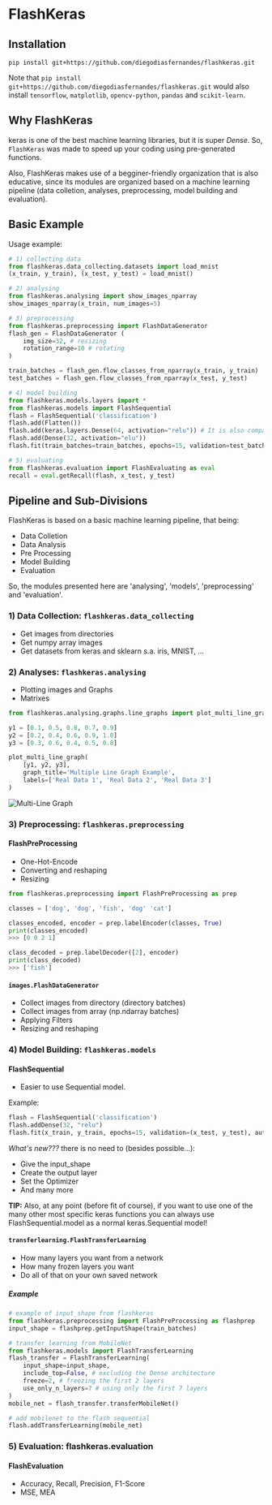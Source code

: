 # FlashKeras

## Installation
````
pip install git+https://github.com/diegodiasfernandes/flashkeras.git 
````
Note that `pip install git+https://github.com/diegodiasfernandes/flashkeras.git` would also install `tensorflow`, `matplotlib`, `opencv-python`, `pandas` and ``scikit-learn``.

## Why FlashKeras
keras is one of the best machine learning libraries, but it is super *Dense*. So, ``FlashKeras`` was made to speed up your coding using pre-generated functions.

Also, FlashKeras makes use of a begginer-friendly organization that is also educative, since its modules are organized based on a machine learning pipeline (data colletion, analyses, preprocessing, model building and evaluation).

## Basic Example

Usage example:  
```py
# 1) collecting data
from flashkeras.data_collecting.datasets import load_mnist
(x_train, y_train), (x_test, y_test) = load_mnist()

# 2) analysing
from flashkeras.analysing import show_images_nparray
show_images_nparray(x_train, num_images=5)

# 3) preprocessing
from flashkeras.preprocessing import FlashDataGenerator 
flash_gen = FlashDataGenerator (
    img_size=32, # resizing
    rotation_range=10 # rotating
)

train_batches = flash_gen.flow_classes_from_nparray(x_train, y_train)
test_batches = flash_gen.flow_classes_from_nparray(x_test, y_test)

# 4) model building
from flashkeras.models.layers import *
from flashkeras.models import FlashSequential
flash = FlashSequential('classification')
flash.add(Flatten())
flash.add(keras.layers.Dense(64, activation="relu")) # It is also compatible with keras!
flash.add(Dense(32, activation="elu"))
flash.fit(train_batches=train_batches, epochs=15, validation=test_batches, auto_output_layer=True)

# 5) evaluating
from flashkeras.evaluation import FlashEvaluating as eval
recall = eval.getRecall(flash, x_test, y_test)
```

## Pipeline and Sub-Divisions
FlashKeras is based on a basic machine learning pipeline, that being:
- Data Colletion
- Data Analysis
- Pre Processing
- Model Building
- Evaluation

So, the modules presented here are 'analysing', 'models', 'preprocessing' and 'evaluation'.

### 1) Data Collection: ``flashkeras.data_collecting``
- Get images from directories
- Get numpy array images
- Get datasets from keras and sklearn s.a. iris, MNIST, ...

### 2) Analyses: ``flashkeras.analysing``
- Plotting images and Graphs
- Matrixes

```py
from flashkeras.analysing.graphs.line_graphs import plot_multi_line_graph

y1 = [0.1, 0.5, 0.8, 0.7, 0.9]
y2 = [0.2, 0.4, 0.6, 0.9, 1.0]
y3 = [0.3, 0.6, 0.4, 0.5, 0.8]

plot_multi_line_graph(
    [y1, y2, y3], 
    graph_title='Multiple Line Graph Example', 
    labels=['Real Data 1', 'Real Data 2', 'Real Data 3']
)
```

![Multi-Line Graph](https://imgur.com/vqJPpjY.png)

### 3) Preprocessing: ``flashkeras.preprocessing``
#### FlashPreProcessing
- One-Hot-Encode
- Converting and reshaping
- Resizing

```py
from flashkeras.preprocessing import FlashPreProcessing as prep

classes = ['dog', 'dog', 'fish', 'dog' 'cat']

classes_encoded, encoder = prep.labelEncoder(classes, True)
print(classes_encoded)
>>> [0 0 2 1]

class_decoded = prep.labelDecoder([2], encoder)
print(class_decoded)
>>> ['fish']
```

#### ``images.FlashDataGenerator``
- Collect images from directory (directory batches)
- Collect images from array (np.ndarray batches)
- Applying Filters
- Resizing and reshaping

### 4) Model Building: ``flashkeras.models``
#### FlashSequential
- Easier to use Sequential model.

Example:  
```py
flash = FlashSequential('classification')
flash.addDense(32, "relu")
flash.fit(x_train, y_train, epochs=15, validation=(x_test, y_test), auto_output_layer=True)
```
*What's new???* there is no need to (besides possible...):
- Give the input_shape
- Create the output layer
- Set the Optimizer
- And many more

**TIP:** Also, at any point (before fit of course), if you want to use one of the many other most specific keras functions you can always use FlashSequential.model as a normal keras.Sequential model!

#### ``transferlearning.FlashTransferLearning``
- How many layers you want from a network
- How many frozen layers you want
- Do all of that on your own saved network

##### Example
```python
# example of input_shape from flashkeras
from flashkeras.preprocessing import FlashPreProcessing as flashprep
input_shape = flashprep.getInputShape(train_batches)

# transfer learning from MobileNet
from flashkeras.models import FlashTransferLearning
flash_transfer = FlashTransferLearning(
    input_shape=input_shape,
    include_top=False, # excluding the Dense architecture
    freeze=2, # freezing the first 2 layers
    use_only_n_layers=7 # using only the first 7 layers
)
mobile_net = flash_transfer.transferMobileNet()

# add mobilenet to the flash sequential
flash.addTransferLearning(mobile_net)
```
### 5) Evaluation: flashkeras.evaluation
#### FlashEvaluation
- Accuracy, Recall, Precision, F1-Score
- MSE, MEA